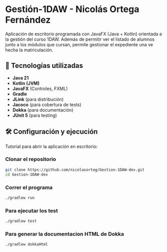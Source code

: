 # Gestión-1DAW - Nicolás Ortega Fernández

Aplicación de escritorio programada con JavaFX (Java + Kotlin) orientada a la gestión del curso 1DAW. Además de permitir ver el listado de alumnos junto a los módulos que cursan, permite gestionar el expediente una ve hecha la matriculación.

## 🚀 Tecnologías utilizadas

- **Java 21**
- **Kotlin (JVM)**
- **JavaFX** (Controles, FXML)
- **Gradle**
- **JLink** (para distribución)
- **Jacoco** (para cobertura de tests)
- **Dokka** (para documentación)
- **JUnit 5** (para testing)

## 🛠️ Configuración y ejecución

Tutorial para abrir la aplicación en escritorio:

### Clonar el repositorio

```bash
git clone https://github.com/nicolasorteg/Gestion-1DAW-dev.git
cd Gestion-1DAW-dev
```

### Correr el programa
```bash
./gradlew run
```
### Para ejecutar los test
```bash
./gradlew test
```

### Para generar la documentacion HTML de Dokka
```bash
./gradlew dokkaHtml

```
